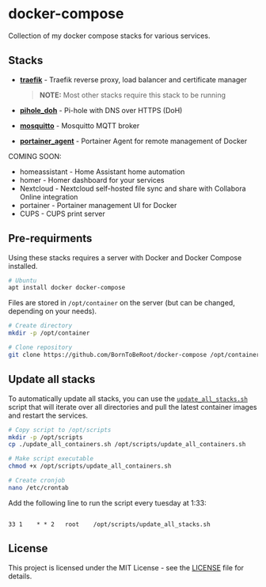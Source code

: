 # docker-compose

Collection of my docker compose stacks for various services.

## Stacks

- **[traefik][traefik_readme]** - Traefik reverse proxy, load balancer and certificate manager

  > **NOTE:** Most other stacks require this stack to be running

- **[pihole_doh][pihole_doh_readme]** - Pi-hole with DNS over HTTPS (DoH)
- **[mosquitto][mosquitto_readme]** - Mosquitto MQTT broker
- **[portainer_agent][portainer_agent_readme]** - Portainer Agent for remote management of Docker

COMING SOON:

- homeassistant - Home Assistant home automation
- homer - Homer dashboard for your services
- Nextcloud - Nextcloud self-hosted file sync and share with Collabora Online integration
- portainer - Portainer management UI for Docker
- CUPS - CUPS print server

## Pre-requirments

Using these stacks requires a server with Docker and Docker Compose installed.

```bash
# Ubuntu
apt install docker docker-compose
```

Files are stored in `/opt/container` on the server (but can be changed, depending on your needs).

```bash
# Create directory
mkdir -p /opt/container

# Clone repository
git clone https://github.com/BornToBeRoot/docker-compose /opt/container
```

## Update all stacks

To automatically update all stacks, you can use the [`update_all_stacks.sh`](./update_all_stacks.sh) script that will iterate over all directories and pull the latest container images and restart the services.

```bash
# Copy script to /opt/scripts
mkdir -p /opt/scripts
cp ./update_all_containers.sh /opt/scripts/update_all_containers.sh

# Make script executable
chmod +x /opt/scripts/update_all_containers.sh

# Create cronjob
nano /etc/crontab
```

Add the following line to run the script every tuesday at 1:33:

```plaintext

33 1    * * 2   root    /opt/scripts/update_all_stacks.sh
```

## License

This project is licensed under the MIT License - see the [LICENSE](LICENSE) file for details.

[mosquitto_readme]: ./stacks/mosquitto/
[pihole_doh_readme]: ./stacks/pihole_doh/
[portainer_agent_readme]: ./stacks/portainer_agent/
[traefik_readme]: ./stacks/traefik/
